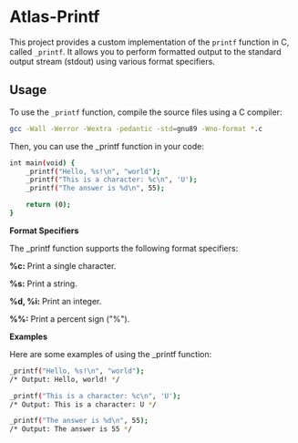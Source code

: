 # Atlas-Printf

This project provides a custom implementation of the `printf` function in C, called `_printf`. It allows you to perform formatted output to the standard output stream (stdout) using various format specifiers.

## Usage

To use the `_printf` function, compile the source files using a C compiler:

```bash
gcc -Wall -Werror -Wextra -pedantic -std=gnu89 -Wno-format *.c
```

Then, you can use the _printf function in your code:

```bash
int main(void) {
    _printf("Hello, %s!\n", "world");
    _printf("This is a character: %c\n", 'U');
    _printf("The answer is %d\n", 55);

    return (0);
}
```
**Format Specifiers**

The _printf function supports the following format specifiers:

**%c:** Print a single character.

**%s:** Print a string.

**%d, %i:** Print an integer.

**%%:** Print a percent sign ("%").

**Examples**

Here are some examples of using the _printf function:

```bash
_printf("Hello, %s!\n", "world");
/* Output: Hello, world! */

_printf("This is a character: %c\n", 'U');
/* Output: This is a character: U */

_printf("The answer is %d\n", 55);
/* Output: The answer is 55 */
```
